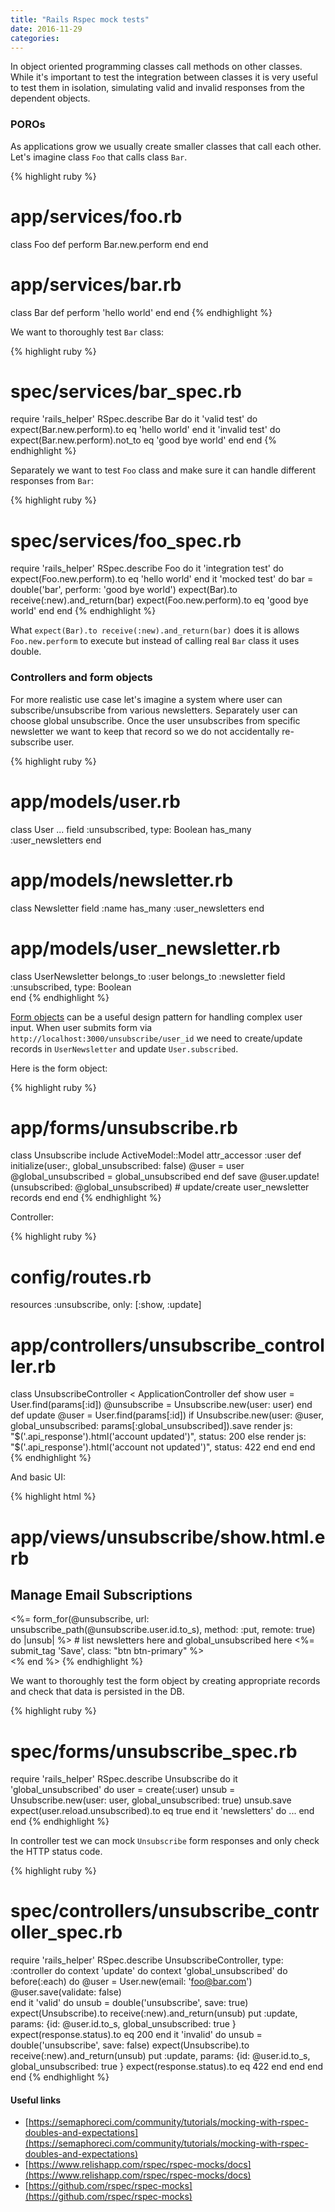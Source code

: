 ```yaml
---
title: "Rails Rspec mock tests"
date: 2016-11-29
categories:
---
```


In object oriented programming classes call methods on other classes.  While it's important to test the integration between classes it is very useful to test them in isolation, simulating valid and invalid responses from the dependent objects. 

### POROs

As applications grow we usually create smaller classes that call each other.  Let's imagine class `Foo` that calls class `Bar`.

{% highlight ruby %}
# app/services/foo.rb
class Foo
  def perform
    Bar.new.perform
  end
end
# app/services/bar.rb
class Bar
  def perform
    'hello world'
  end
end
{% endhighlight %}

We want to thoroughly test `Bar` class:

{% highlight ruby %}
# spec/services/bar_spec.rb
require 'rails_helper'
RSpec.describe Bar do
  it 'valid test' do
    expect(Bar.new.perform).to eq 'hello world'
  end
  it 'invalid test' do
    expect(Bar.new.perform).not_to eq 'good bye world'
  end
end
{% endhighlight %}

Separately we want to test `Foo` class and make sure it can handle different responses from `Bar`:

{% highlight ruby %}
# spec/services/foo_spec.rb
require 'rails_helper'
RSpec.describe Foo do
  it 'integration test' do
    expect(Foo.new.perform).to eq 'hello world'
  end
  it 'mocked test' do
    bar = double('bar', perform: 'good bye world')
    expect(Bar).to receive(:new).and_return(bar)
    expect(Foo.new.perform).to eq 'good bye world'
  end
end
{% endhighlight %}

What `expect(Bar).to receive(:new).and_return(bar)` does it is allows `Foo.new.perform` to execute but instead of calling real `Bar` class it uses double.  

### Controllers and form objects

For more realistic use case let's imagine a system where user can subscribe/unsubscribe from various newsletters.  Separately user can choose global unsubscribe.  Once the user unsubscribes from specific newsletter we want to keep that record so we do not accidentally re-subscribe user.  

{% highlight ruby %}
# app/models/user.rb
class User
  ...
  field :unsubscribed, type: Boolean
  has_many :user_newsletters
end
# app/models/newsletter.rb
class Newsletter
  field :name
  has_many :user_newsletters
end
# app/models/user_newsletter.rb
class UserNewsletter
  belongs_to :user
  belongs_to :newsletter
  field :unsubscribed, type: Boolean  
end
{% endhighlight %}

[Form objects](https://robots.thoughtbot.com/activemodel-form-objects) can be a useful design pattern for handling complex user input.  When user submits form via `http://localhost:3000/unsubscribe/user_id` we need to create/update records in `UserNewsletter` and update `User.subscribed`.  

Here is the form object:

{% highlight ruby %}
# app/forms/unsubscribe.rb
class Unsubscribe
  include ActiveModel::Model
  attr_accessor :user
  def initialize(user:, global_unsubscribed: false)
    @user = user
    @global_unsubscribed = global_unsubscribed
  end
  def save
    @user.update!(unsubscribed: @global_unsubscribed)
    # update/create user_newsletter records
  end
end
{% endhighlight %}

Controller:

{% highlight ruby %}
# config/routes.rb
resources :unsubscribe, only: [:show, :update]
# app/controllers/unsubscribe_controller.rb
class UnsubscribeController < ApplicationController
  def show
    user = User.find(params[:id])
    @unsubscribe = Unsubscribe.new(user: user)
  end
  def update
    @user = User.find(params[:id])
    if Unsubscribe.new(user: @user,
        global_unsubscribed: params[:global_unsubscribed]).save
      render js: "$('.api_response').html('account updated')", status: 200
    else
      render js: "$('.api_response').html('account not updated')", status: 422
    end
  end
end
{% endhighlight %}

And basic UI:

{% highlight html %}
# app/views/unsubscribe/show.html.erb
<h2>Manage Email Subscriptions</h2>
<%= form_for(@unsubscribe, url: unsubscribe_path(@unsubscribe.user.id.to_s),
method: :put, remote: true) do |unsub| %>
  # list newsletters here and global_unsubscribed here
  <%= submit_tag 'Save', class: "btn btn-primary" %>
  <div class="api_response"></div>
<% end %>
{% endhighlight %}

We want to thoroughly test the form object by creating appropriate records and check that data is persisted in the DB.  

{% highlight ruby %}
# spec/forms/unsubscribe_spec.rb
require 'rails_helper'
RSpec.describe Unsubscribe do
  it 'global_unsubscribed' do
    user = create(:user)
    unsub = Unsubscribe.new(user: user, global_unsubscribed: true)
    unsub.save
    expect(user.reload.unsubscribed).to eq true
  end
  it 'newsletters' do
    ...
  end
end
{% endhighlight %}

In controller test we can mock `Unsubscribe` form responses and only check the HTTP status code.  

{% highlight ruby %}
# spec/controllers/unsubscribe_controller_spec.rb
require 'rails_helper'
RSpec.describe UnsubscribeController, type: :controller do
  context 'update' do
    context 'global_unsubscribed' do
      before(:each) do
        @user = User.new(email: 'foo@bar.com')
        @user.save(validate: false)        
      end
      it 'valid' do
        unsub = double('unsubscribe', save: true)
        expect(Unsubscribe).to receive(:new).and_return(unsub)
        put :update, params: {id: @user.id.to_s, global_unsubscribed: true }
        expect(response.status).to eq 200
      end
      it 'invalid' do
        unsub = double('unsubscribe', save: false)
        expect(Unsubscribe).to receive(:new).and_return(unsub)
        put :update, params: {id: @user.id.to_s, global_unsubscribed: true }
        expect(response.status).to eq 422
      end
    end
  end
end
{% endhighlight %}

#### Useful links

* [https://semaphoreci.com/community/tutorials/mocking-with-rspec-doubles-and-expectations](https://semaphoreci.com/community/tutorials/mocking-with-rspec-doubles-and-expectations)
* [https://www.relishapp.com/rspec/rspec-mocks/docs](https://www.relishapp.com/rspec/rspec-mocks/docs)
* [https://github.com/rspec/rspec-mocks](https://github.com/rspec/rspec-mocks)
